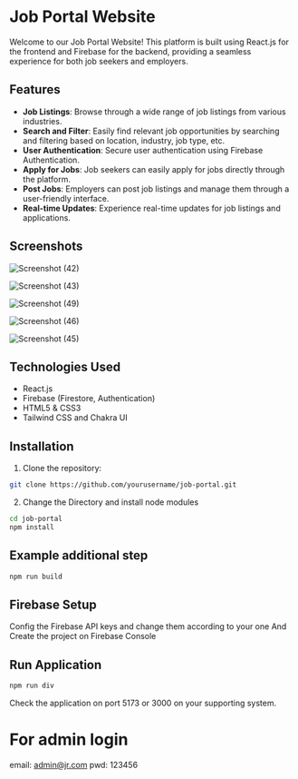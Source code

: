 # Job Portal Website

Welcome to our Job Portal Website! This platform is built using React.js for the frontend and Firebase for the backend, providing a seamless experience for both job seekers and employers.

## Features

- **Job Listings**: Browse through a wide range of job listings from various industries.
- **Search and Filter**: Easily find relevant job opportunities by searching and filtering based on location, industry, job type, etc.
- **User Authentication**: Secure user authentication using Firebase Authentication.
- **Apply for Jobs**: Job seekers can easily apply for jobs directly through the platform.
- **Post Jobs**: Employers can post job listings and manage them through a user-friendly interface.
- **Real-time Updates**: Experience real-time updates for job listings and applications.

## Screenshots
![Screenshot (42)](https://github.com/Ansh101112/FounditClone/assets/87803348/d2cc8360-51ba-4fd9-aaa6-07c8263929f2)

![Screenshot (43)](https://github.com/Ansh101112/FounditClone/assets/87803348/798ad7dc-1db0-4501-b1aa-8272f8c7a617)

![Screenshot (49)](https://github.com/Ansh101112/FounditClone/assets/87803348/4f5f12a0-70f5-41d6-9f36-2b90f135bf15)

![Screenshot (46)](https://github.com/Ansh101112/FounditClone/assets/87803348/1f73ee53-d94d-4dcb-9ccb-23719c956985)

![Screenshot (45)](https://github.com/Ansh101112/FounditClone/assets/87803348/09ca3a12-c2a2-444d-82e2-573cdcc04f7b)

## Technologies Used

- React.js
- Firebase (Firestore, Authentication)
- HTML5 & CSS3
- Tailwind CSS and Chakra UI

## Installation



1. Clone the repository:
```bash
git clone https://github.com/yourusername/job-portal.git
```
2. Change the Directory and install node modules
```bash
cd job-portal
npm install
```
## Example additional step
```bash
npm run build
```
## Firebase Setup
Config the Firebase API keys and change them according to your one
And Create the project on Firebase Console

## Run Application
```bash
npm run div
```
Check the application on port 5173 or 3000 on your supporting system.

# For admin login
email: admin@jr.com
pwd: 123456
